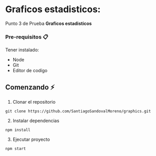 [node]: https://nodejs.org/es/download/
[git]: https://git-scm.com/downloads

# Graficos estadisticos:

Punto 3 de Prueba **Graficos estadisticos**

### Pre-requisitos 📋

Tener instalado:

- Node
- Git
- Editor de codígo

## Comenzando ⚡

1. Clonar el repositorio

```
git clone https://github.com/SantiagoSandovalMoreno/graphics.git
```

2. Instalar dependencias

```
npm install
```

3. Ejecutar proyecto

```
npm start
```
